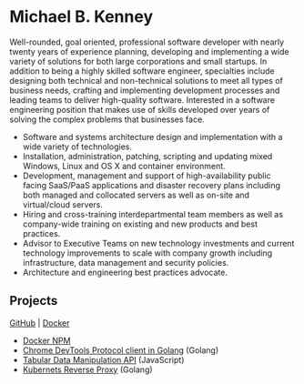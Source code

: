# Michael B. Kenney

Well-rounded, goal oriented, professional software developer with nearly twenty years of experience planning, developing and implementing a wide variety of solutions for both large corporations and small startups. In addition to being a highly skilled software engineer, specialties include designing both technical and non-technical solutions to meet all types of business needs, crafting and implementing development processes and leading teams to deliver high-quality software. Interested in a software engineering position that makes use of skills developed over years of solving the complex problems that businesses face.

* Software and systems architecture design and implementation with a wide variety of technologies.
* Installation, administration, patching, scripting and updating mixed Windows, Linux and OS X and container environment.
* Development, management and support of high-availability public facing SaaS/PaaS applications and disaster recovery plans including both managed and collocated servers as well as on-site and virtual/cloud servers.
* Hiring and cross-training interdepartmental team members as well as company-wide training on existing and new products and best practices.
* Advisor to Executive Teams on new technology investments and current technology improvements to scale with company growth including infrastructure, data management and security policies.
* Architecture and engineering best practices advocate.

## Projects

[GitHub](https://github.com/mkenney) | [Docker](https://hub.docker.com/u/mkenney/)

* [Docker NPM](https://store.docker.com/community/images/mkenney/npm)
* [Chrome DevTools Protocol client in Golang](https://github.com/mkenney/go-chrome) (Golang)
* [Tabular Data Manipulation API](https://github.com/mkenney/DatatableJs) (JavaScript)
* [Kubernets Reverse Proxy](https://github.com/mkenney/k8s-proxy) (Golang)
